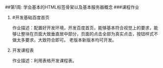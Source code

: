 ##第1周: 学会基本的HTML标签骨架以及基本服务器概念
###课程作业
1. #开发基础百度首页

    作业描述：配置好开发环境，开发百度首页，能够基本符合视觉上的要求，能够让整块在页面大致垂直居中部分，页面的点击全部为真实点击，按钮样式不做太多要求，大致符合即可。 老版本新版本均可开发。

2. 开发课程表

    作业描述：利用表格开发课程表。
